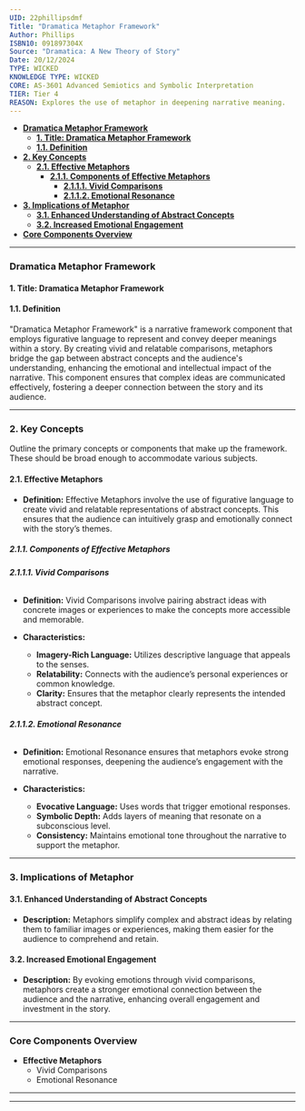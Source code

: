 ```yaml
---
UID: 22phillipsdmf
Title: "Dramatica Metaphor Framework"
Author: Phillips
ISBN10: 091897304X
Source: "Dramatica: A New Theory of Story"
Date: 20/12/2024
TYPE: WICKED
KNOWLEDGE TYPE: WICKED
CORE: AS-3601 Advanced Semiotics and Symbolic Interpretation
TIER: Tier 4
REASON: Explores the use of metaphor in deepening narrative meaning.
---
```


- [**Dramatica Metaphor Framework**](#dramatica-metaphor-framework)
  - [**1. Title: Dramatica Metaphor Framework**](#1-title-dramatica-metaphor-framework)
  - [**1.1. Definition**](#11-definition)
- [**2. Key Concepts**](#2-key-concepts)
  - [**2.1. Effective Metaphors**](#21-effective-metaphors)
    - [**2.1.1. Components of Effective Metaphors**](#211-components-of-effective-metaphors)
      - [**2.1.1.1. Vivid Comparisons**](#2111-vivid-comparisons)
      - [**2.1.1.2. Emotional Resonance**](#2112-emotional-resonance)
- [**3. Implications of Metaphor**](#3-implications-of-metaphor)
  - [**3.1. Enhanced Understanding of Abstract Concepts**](#31-enhanced-understanding-of-abstract-concepts)
  - [**3.2. Increased Emotional Engagement**](#32-increased-emotional-engagement)
- [**Core Components Overview**](#core-components-overview)

---

### **Dramatica Metaphor Framework**

#### **1. Title: Dramatica Metaphor Framework**

#### **1.1. Definition**

"Dramatica Metaphor Framework" is a narrative framework component that employs figurative language to represent and convey deeper meanings within a story. By creating vivid and relatable comparisons, metaphors bridge the gap between abstract concepts and the audience's understanding, enhancing the emotional and intellectual impact of the narrative. This component ensures that complex ideas are communicated effectively, fostering a deeper connection between the story and its audience.

---

### **2. Key Concepts**

Outline the primary concepts or components that make up the framework. These should be broad enough to accommodate various subjects.

#### **2.1. Effective Metaphors**

- **Definition:**
  Effective Metaphors involve the use of figurative language to create vivid and relatable representations of abstract concepts. This ensures that the audience can intuitively grasp and emotionally connect with the story’s themes.

##### **2.1.1. Components of Effective Metaphors**

###### **2.1.1.1. Vivid Comparisons**

- **Definition:**
  Vivid Comparisons involve pairing abstract ideas with concrete images or experiences to make the concepts more accessible and memorable.

- **Characteristics:**
  - **Imagery-Rich Language:** Utilizes descriptive language that appeals to the senses.
  - **Relatability:** Connects with the audience’s personal experiences or common knowledge.
  - **Clarity:** Ensures that the metaphor clearly represents the intended abstract concept.

###### **2.1.1.2. Emotional Resonance**

- **Definition:**
  Emotional Resonance ensures that metaphors evoke strong emotional responses, deepening the audience’s engagement with the narrative.

- **Characteristics:**
  - **Evocative Language:** Uses words that trigger emotional responses.
  - **Symbolic Depth:** Adds layers of meaning that resonate on a subconscious level.
  - **Consistency:** Maintains emotional tone throughout the narrative to support the metaphor.

---

### **3. Implications of Metaphor**

#### **3.1. Enhanced Understanding of Abstract Concepts**

- **Description:**
  Metaphors simplify complex and abstract ideas by relating them to familiar images or experiences, making them easier for the audience to comprehend and retain.

#### **3.2. Increased Emotional Engagement**

- **Description:**
  By evoking emotions through vivid comparisons, metaphors create a stronger emotional connection between the audience and the narrative, enhancing overall engagement and investment in the story.

---

### **Core Components Overview**

- **Effective Metaphors**
  - Vivid Comparisons
  - Emotional Resonance

---

---

